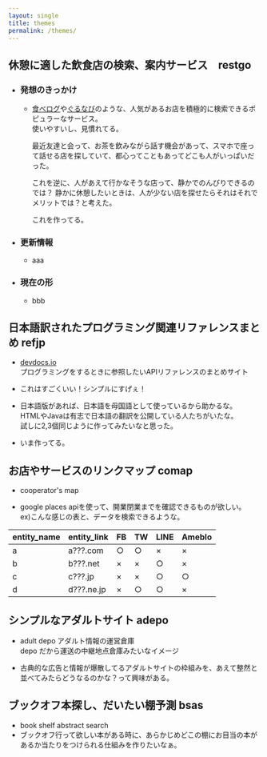 ```yaml
---
layout: single
title: themes
permalink: /themes/
---
```

## 休憩に適した飲食店の検索、案内サービス　restgo
- ### 発想のきっかけ
  - [食べログ](https://tabelog.com/)や[ぐるなび](https://www.gnavi.co.jp/)のような、人気があるお店を積極的に検索できるポピュラーなサービス。  
使いやすいし、見慣れてる。

    最近友達と会って、お茶を飲みながら話す機会があって、スマホで座って話せる店を探していて、都心ってこともあってどこも人がいっぱいだった。

    これを逆に、人があえて行かなそうな店って、静かでのんびりできるのでは？
    静かに休憩したいときは、人が少ない店を探せたらそれはそれでメリットでは？と考えた。

    これを作ってる。
- ### 更新情報
  - aaa
- ### 現在の形
  - bbb

## 日本語訳されたプログラミング関連リファレンスまとめ refjp
- [devdocs.io](https://devdocs.io/)  
プログラミングをするときに参照したいAPIリファレンスのまとめサイト

- これはすごくいい！シンプルにすげぇ！

- 日本語版があれば、日本語を母国語として使っているから助かるな。  
HTMLやJavaは有志で日本語の翻訳を公開している人たちがいたな。  
試しに2,3個同じように作ってみたいなと思った。  

- いま作ってる。

## お店やサービスのリンクマップ comap
- cooperator's map

- google places apiを使って、開業閉業までを確認できるものが欲しい。  
ex)こんな感じの表と、データを検索できるような。

entity_name|entity_link|FB|TW|LINE| Ameblo
--|---|---|---|--|--
a|a???.com  |○|○|×|×
b|b???.net  |×|×|○|×
c|c???.jp   |×|×|○|○
d|d???.ne.jp|×|○|○|×  

## シンプルなアダルトサイト adepo
- adult depo アダルト情報の運営倉庫  
depo だから運送の中継地点倉庫みたいなイメージ

- 古典的な広告と情報が爆散してるアダルトサイトの枠組みを、あえて整然と並べてみたらどうなるのかな？って興味がある。

## ブックオフ本探し、だいたい棚予測 bsas
- book shelf abstract search
- ブックオフ行って欲しい本がある時に、あらかじめどこの棚にお目当の本があるか当たりをつけられる仕組みを作りたいなぁ。
